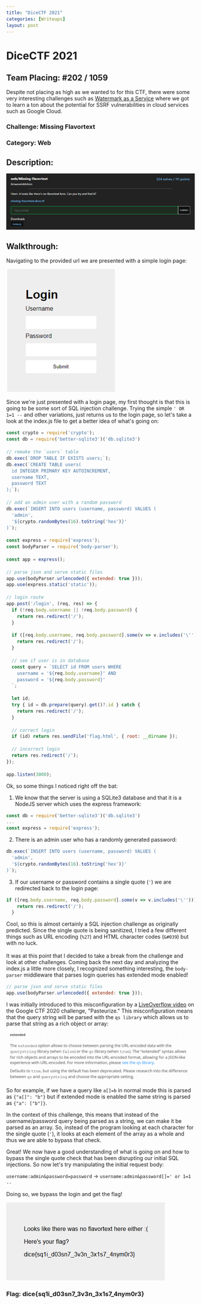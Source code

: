 ```yaml
---
title: "DiceCTF 2021"
categories: [Writeups]
layout: post 
---
```


# DiceCTF 2021

## Team Placing: #202 / 1059

Despite not placing as high as we wanted to for this CTF, there were some very interesting challenges such as [Watermark as a Service](https://github.com/tlyrs7314/ctf-writeups/tree/main/DiceCTF2021/Watermark-as-a-Service) where we got to learn a ton about the potential for SSRF vulnerabilities in cloud services such as Google Cloud.

### Challenge: Missing Flavortext
### Category: Web

## Description:
![](/assets/img/writeups/DiceCTF2021/Missing%20Flavortext%20Writeup.001.png)

## Walkthrough:

Navigating to the provided url we are presented with a simple login page:

![](/assets/img/writeups/DiceCTF2021/Missing%20Flavortext%20Writeup.002.png)

Since we're just presented with a login page, my first thought is that this is going to be some sort of SQL injection challenge. Trying the simple `' OR 1=1 --` and other variations, just returns us to the login page, so let's take a look at the index.js file to get a better idea of what's going on:

```javascript
const crypto = require('crypto');
const db = require('better-sqlite3')('db.sqlite3')

// remake the `users` table
db.exec(`DROP TABLE IF EXISTS users;`);
db.exec(`CREATE TABLE users(
  id INTEGER PRIMARY KEY AUTOINCREMENT,
  username TEXT,
  password TEXT
);`);

// add an admin user with a random password
db.exec(`INSERT INTO users (username, password) VALUES (
  'admin',
  '${crypto.randomBytes(16).toString('hex')}'
)`);

const express = require('express');
const bodyParser = require('body-parser');

const app = express();

// parse json and serve static files
app.use(bodyParser.urlencoded({ extended: true }));
app.use(express.static('static'));

// login route
app.post('/login', (req, res) => {
  if (!req.body.username || !req.body.password) {
    return res.redirect('/');
  }

  if ([req.body.username, req.body.password].some(v => v.includes('\''))) {
    return res.redirect('/');
  }

  // see if user is in database
  const query = `SELECT id FROM users WHERE
    username = '${req.body.username}' AND
    password = '${req.body.password}'
  `;

  let id;
  try { id = db.prepare(query).get()?.id } catch {
    return res.redirect('/');
  }

  // correct login
  if (id) return res.sendFile('flag.html', { root: __dirname });

  // incorrect login
  return res.redirect('/');
});

app.listen(3000);
```
Ok, so some things I noticed right off the bat:
1. We know that the server is using a SQLite3 database and that it is a NodeJS server which uses the express framework:

```javascript 
const db = require('better-sqlite3')('db.sqlite3')
...
const express = require('express');
```

2. There is an admin user who has a randomly generated password:

```javascript
db.exec(`INSERT INTO users (username, password) VALUES (
  'admin',
  '${crypto.randomBytes(16).toString('hex')}'
)`);
```

3. If our username or password contains a single quote (`'`) we are redirected back to the login page:

```javascript
if ([req.body.username, req.body.password].some(v => v.includes('\''))) {
    return res.redirect('/');
  }
```
Cool, so this is almost certainly a SQL injection challenge as originally predicted. Since the single quote is being sanitized, I tried a few different things such as URL encoding (`%27`) and HTML character codes (`&#039`) but with no luck.\
\
It was at this point that I decided to take a break from the challenge and look at other challenges. Coming back the next day and analyzing the index.js a little more closely, I recognized something interesting, the `body-parser` middleware that parses login queries has extended mode enabled!
```javascript
// parse json and serve static files
app.use(bodyParser.urlencoded({ extended: true }));
```
I was initially introduced to this misconfiguration by a [LiveOverflow video](https://www.youtube.com/watch?v=Tw7ucd2lKBk) on the Google CTF 2020 challenge, "Pasteurize." This misconfiguration means that the query string will be parsed with the `qs library` which allows us to parse that string as a rich object or array:

![](/assets/img/writeups/DiceCTF2021/Missing%20Flavortext%20Writeup.003.png)

So for example, if we have a query like `a[]=b` in normal mode this is parsed as `{"a[]": "b"}` but if extended mode is enabled the same string is parsed as `{"a": ["b"]}`.

In the context of this challenge, this means that instead of the username/password query being parsed as a string, we can make it be parsed as an array. So, instead of the program looking at each character for the single quote (`'`), it looks at each element of the array as a whole and thus we are able to bypass that check.

Great! We now have a good understanding of what is going on and how to bypass the single quote check that has been disrupting our initial SQL injections. So now let's try manipulating the initial request body:

`username:admin&password=password` &rarr; `username:admin&password[]=' or 1=1 --`

Doing so, we bypass the login and get the flag!

![](/assets/img/writeups/DiceCTF2021/Missing%20Flavortext%20Writeup.004.png)

### Flag: dice{sq1i_d03sn7_3v3n_3x1s7_4nym0r3}
